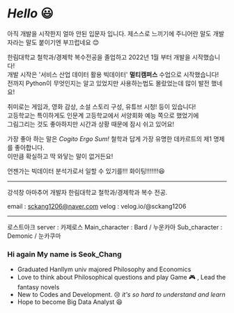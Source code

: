 # ***Hello*** :smiley:

아직 개발을 시작한지 얼마 안된 입문자 입니다.
제스스로 느끼기에 주니어란 말도 개발자라는 말도 붙이기엔 부끄럽네요 :blush:

한림대학교 철학과/경제학 복수전공을 졸업하고 2022년 1월 부터 개발을 시작했습니다!<br/>
개발 시작은 '서비스 산업 데이터 활용 빅데이터' **멀티캠퍼스** 수업으로 시작했습니다!<br/>
전까지 Python이 무엇인지는 알고 있었지만 사용하는법도 몰랐었는데 많이 발전 했네요!

취미로는 게임과, 영화 감상, 소설 스토리 구성, 유튜브 시청! 등이 있습니다!<br/>
고등학교는 특이하게도 인문계 고등학교에서 서양회화 예능 쪽으로 했었기에 <br/>그림그리는 것도 좋아하지만 시간과 상황 때문에 잠시 쉬고 있어요!

가장 좋아 하는 말은 *Cogito Ergo Sum!*
철학과 답게 가장 유명한 데카르트의 제1 명제를 좋아합니다. <br/>이만큼 확실하고 딱 와닿는 말이 없거든요!

언젠가는 빅데이터 분석가로서 일할 수 있기를!!! 화이팅!!!!!!!:laughing:

---

강석창
아마추어 개발자
한림대학교 철학과/경제학과 복수 전공.

email : sckang1206@naver.com
velog : velog.io/@sckang1206

---

로스트아크
server : 카제로스
Main_character : Bard    / 누운카아
Sub_character  : Demonic / 눈카쿠마

### Hi again My name is Seok_Chang

* Graduated Hanllym univ majored Philosophy and Economics
* Love to think about Philosophical questions and play Game :video_game: , Lead the fantasy novels
* New to Codes and Development. :cry:  *it's so hard to understand and learn*
* Hope to become Big Data Analyst :laughing: 

